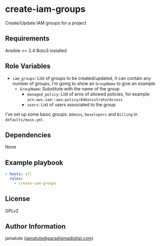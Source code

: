 # create-iam-groups

Create/Update IAM groups for a project

## Requirements

Ansible >= 2.4
Boto3 installed

## Role Variables

* `iam_groups`: List of groups to be created/updated, it can contain any number
  of groups, I'm going to show an `GroupName` to give an example
  * `GroupName`: Substitute with the name of the group
    * `managed_policy`: List of arns of allowed policies, for example
      `arn:aws:iam::aws:policy/AdministratorAccess`
    * `users`: List of users associated to the group

I've set up some basic groups: `Admins`, `Developers` and `Billing` in
`defaults/main.yml`.

## Dependencies

None

## Example playbook

```yaml
- hosts: all
  roles:
    - create-iam-groups
```

## License

GPLv2

## Author Information
jamatute (jamatute@paradigmadigital.com)
